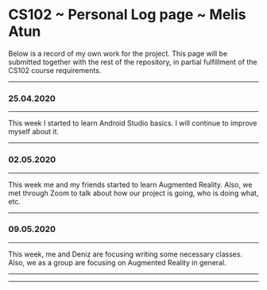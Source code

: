 # CS102 ~ Personal Log page ~ Melis Atun

Below is a record of my own work for the project. This page will be submitted together with the rest of the repository, in partial fulfillment of the CS102 course requirements.

****
### 25.04.2020
**** 
This week I started to learn Android Studio basics. I will continue to improve myself about it.

****
### 02.05.2020
****
This week me and my friends started to learn Augmented Reality. Also, we met through Zoom to talk about how our project is going, who is doing what, etc. 

****
### 09.05.2020
****
This week, me and Deniz are focusing writing some necessary classes. Also, we as a group are focusing on Augmented Reality in general.

****
****
